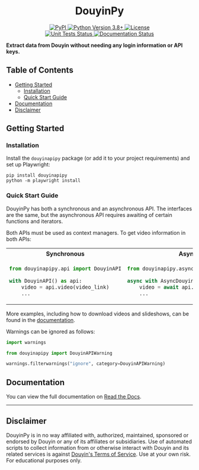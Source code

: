 <h1 align="center">DouyinPy</h1>
<div align="center">
    <a href="https://pypi.org/project/douyinapipy/">
        <img src="https://img.shields.io/pypi/v/douyinapipy?style=flat-square&logo=pypi" alt="PyPI">
    </a>
    <a href="https://www.python.org">
        <img src="https://img.shields.io/badge/python-3.8+-blue.svg?style=flat-square&logo=python" alt="Python Version 3.8+">
    </a>
    <a href="https://pypi.org/project/douyinapipy/">
        <img alt="License" src="https://img.shields.io/github/license/Russell-Newton/DouyinPy?style=flat-square">
    </a>
    <br>
    <a href="https://github.com/Russell-Newton/DouyinPy/actions/workflows/tox.yml">
        <img src="https://img.shields.io/github/actions/workflow/status/Russell-Newton/DouyinPy/tox.yml?branch=main&label=Unit%20Tests&logo=github&style=flat-square" alt="Unit Tests Status">
    </a>
    <a href='https://douyinpy.readthedocs.io/en/stable/'>
        <img src='https://readthedocs.org/projects/douyinpy/badge/?version=stable&style=flat-square' alt='Documentation Status' />
    </a>
</div>

**Extract data from Douyin without needing any login information or API keys.**

## Table of Contents

* [Getting Started](#getting-started)
    * [Installation](#installation)
    * [Quick Start Guide](#quick-start-guide)
* [Documentation](#documentation)
* [Disclaimer](#disclaimer)

## Getting Started

### Installation

Install the ``douyinapipy`` package (or add it to your project requirements) and set up Playwright:

```shell
pip install douyinapipy
python -m playwright install
```

### Quick Start Guide

DouyinPy has both a synchronous and an asynchronous API. The interfaces are the same, but the asynchronous API
requires awaiting of certain functions and iterators.

Both APIs must be used as context managers. To get video information in both APIs:

<table>
<tr>
<th>Synchronous</th>
<th>Asynchronous</th>
</tr>
<tr>
<td>

```py
from douyinapipy.api import DouyinAPI

with DouyinAPI() as api:
    video = api.video(video_link)
    ...
```

</td>
<td>

```py
from douyinapipy.async_api import AsyncDouyinAPI

async with AsyncDouyinAPI() as api:
    video = await api.video(video_link)
    ...
```

</td>
</tr>
</table>

More examples, including how to download videos and slideshows, can be found in the
[documentation](https://douyinpy.readthedocs.io/en/latest/users/usage.html#examples).

Warnings can be ignored as follows:

```py
import warnings

from douyinapipy import DouyinAPIWarning

warnings.filterwarnings("ignore", category=DouyinAPIWarning)
```

## Documentation

You can view the full documentation on [Read the Docs](https://douyinpy.readthedocs.io/en/latest/).

<hr>

## Disclaimer

DouyinPy is in no way affiliated with, authorized, maintained, sponsored or endorsed by Douyin or any of its affiliates or subsidiaries. Use of automated scripts to collect information from or otherwise interact with Douyin and its related services is against [Douyin's Terms of Service](https://www.douyin.com/legal/page/us/terms-of-service/en). Use at your own risk. For educational purposes only.
